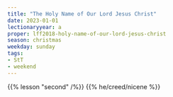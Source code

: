 ```yaml
---
title: "The Holy Name of Our Lord Jesus Christ"
date: 2023-01-01
lectionaryyear: a
proper: lff2018-holy-name-of-our-lord-jesus-christ
season: christmas
weekday: sunday
tags:
- StT
- weekend
---
```

{{% lesson "second" /%}}
{{% he/creed/nicene %}}

